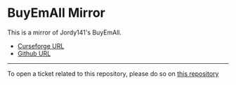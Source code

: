 # BuyEmAll Mirror

This is a mirror of Jordy141's BuyEmAll.

- [Curseforge URL](https://www.curseforge.com/wow/addons/buyemall)
- [Github URL](https://github.com/J141/WoW-BuyemAll-live)

----

To open a ticket related to this repository, please do so on [this repository](https://github.com/curseforge-mirror/.github)
